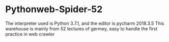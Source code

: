 # Pythonweb-Spider-52
  The interpreter used is Python 3.7.1, and the editor is pycharm 2018.3.5
  This warehouse is mainly from 52 lectures of germey, easy to handle the first practice in web crawler
  
